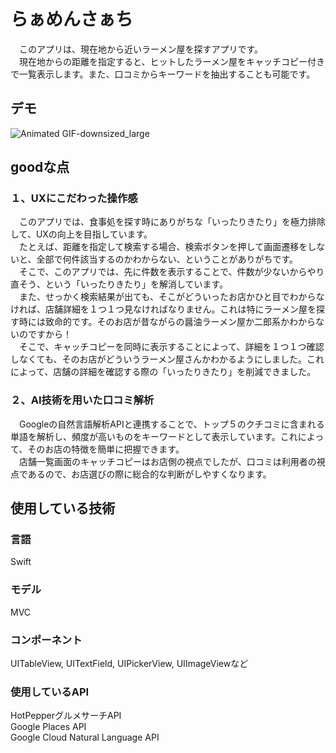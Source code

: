 # らぁめんさぁち
　このアプリは、現在地から近いラーメン屋を探すアプリです。  
　現在地からの距離を指定すると、ヒットしたラーメン屋をキャッチコピー付きで一覧表示します。また、口コミからキーワードを抽出することも可能です。  

## デモ
![Animated GIF-downsized_large](https://user-images.githubusercontent.com/21253696/128346402-9952a64b-d4ab-4305-8b50-cbd5b970aee9.gif)

## goodな点
### １、UXにこだわった操作感
　このアプリでは、食事処を探す時にありがちな「いったりきたり」を極力排除して、UXの向上を目指しています。  
　たとえば、距離を指定して検索する場合、検索ボタンを押して画面遷移をしないと、全部で何件該当するのかわからない、ということがありがちです。  
　そこで、このアプリでは、先に件数を表示することで、件数が少ないからやり直そう、という「いったりきたり」を解消しています。  
　また、せっかく検索結果が出ても、そこがどういったお店かひと目でわからなければ、店舗詳細を１つ１つ見なければなりません。これは特にラーメン屋を探す時には致命的です。そのお店が昔ながらの醤油ラーメン屋か二郎系かわからないのですから！  
　そこで、キャッチコピーを同時に表示することによって、詳細を１つ１つ確認しなくても、そのお店がどういうラーメン屋さんかわかるようにしました。これによって、店舗の詳細を確認する際の「いったりきたり」を削減できました。  

### ２、AI技術を用いた口コミ解析
　Googleの自然言語解析APIと連携することで、トップ５のクチコミに含まれる単語を解析し、頻度が高いものをキーワードとして表示しています。これによって、そのお店の特徴を簡単に把握できます。  
　店舗一覧画面のキャッチコピーはお店側の視点でしたが、口コミは利用者の視点であるので、お店選びの際に総合的な判断がしやすくなります。  

## 使用している技術
### 言語
Swift  

### モデル
MVC  

### コンポーネント
UITableView, UITextField, UIPickerView, UIImageViewなど  

### 使用しているAPI
HotPepperグルメサーチAPI  
Google Places API  
Google Cloud Natural Language API  

